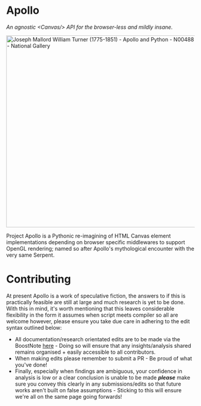 # Apollo
*An agnostic &lt;Canvas/> API for the browser-less and mildly insane.*

<a title="J. M. W. Turner, Public domain, via Wikimedia Commons" 
href="https://commons.wikimedia.org/wiki/File:Joseph_Mallord_William_Turner_(1775-1851)_-_Apollo_and_Python_-_N00488_-_National_Gallery.jpg"><img width="512" alt="Joseph Mallord William Turner (1775-1851) - Apollo and Python - N00488 - National Gallery"
src="https://upload.wikimedia.org/wikipedia/commons/thumb/5/5b/Joseph_Mallord_William_Turner_%281775-1851%29_-_Apollo_and_Python_-_N00488_-_National_Gallery.jpg/512px-Joseph_Mallord_William_Turner_%281775-1851%29_-_Apollo_and_Python_-_N00488_-_National_Gallery.jpg"></a>

Project Apollo is a Pythonic re-imagining of HTML Canvas element implementations depending on browser specific middlewares to support OpenGL rendering; named so after Apollo's mythological encounter with the very same Serpent.

# Contributing

At present Apollo is a work of speculative fiction, the answers to if this is practically feasible are still at large and much research is yet to be done. With this in mind, it's worth mentioning that this leaves considerable flexibility in the form it assumes when script meets compiler so all are welcome however, please ensure you take due care in adhering to the edit syntax outlined below:

- All documentation/research orientated edits are to be made via the BoostNote [here](https://boostnote.io/shared/32f750b2-80cc-4667-a552-3dbb193eb78b) - Doing so will ensure that any insights/analysis shared remains organised + easily accessible to all contributors.
- When making edits please remember to submit a PR - Be proud of what you've done!
-  Finally, especially when findings are ambiguous, your confidence in analysis is low or a clear conclusion is unable to be made ***please*** make sure you convey this clearly in any submissions/edits so that future works aren't built on false assumptions - Sticking to this will ensure we're all on the same page going forwards!
